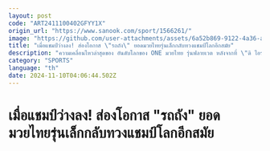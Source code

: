 ```yaml
---
layout: post
code: "ART2411100402GFYY1X"
origin_url: "https://www.sanook.com/sport/1566261/"
image: "https://github.com/user-attachments/assets/6a52b869-9122-4a36-ad8b-1430dc9451a7"
title: "เมื่อแชมป์ว่างลง! ส่องโอกาส \"รถถัง\" ยอดมวยไทยรุ่นเล็กกลับทวงแชมป์โลกอีกสมัย"
description: "ความเคลื่อนไหวล่าสุดของ อันดับโลกของ ONE มวยไทย รุ่นฟลายเวต หลังจากที่ \"ดิ ไอรอนแมน\" รถถัง จิตรเมืองนนท์ เป็นฝ่ายเอาชนะคะแนน จาค็อบ สมิธ คู่ปรับเก่าจากสหราชอาณาจักร ในศึก ONE 169 เมื่อวันเสาร์ที่ 9 พฤศจิกายน ที่ผ่านมา"
category: "SPORTS"
language: "th"
date: 2024-11-10T04:06:44.502Z
---
```


# เมื่อแชมป์ว่างลง! ส่องโอกาส "รถถัง" ยอดมวยไทยรุ่นเล็กกลับทวงแชมป์โลกอีกสมัย
